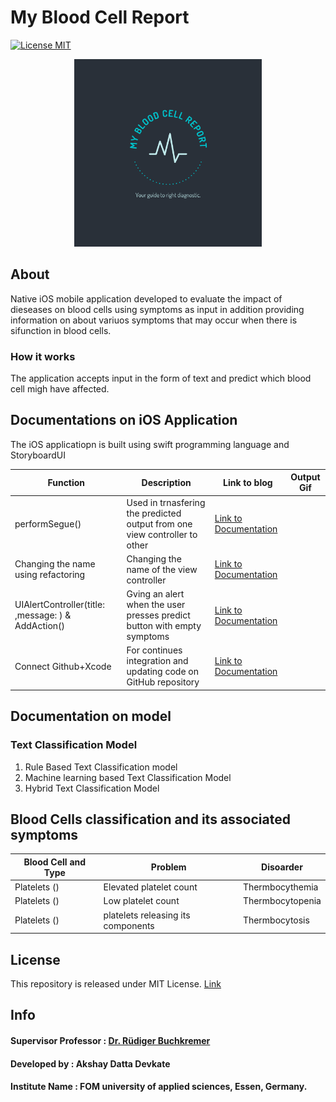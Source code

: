 # My Blood Cell Report 
[![License MIT](https://img.shields.io/badge/contributions-welcome-brightgreen.svg?style=flat)](https://github.com/dwyl/esta/issues)




<p align="center">
  <img width="300" height="300" src="https://github.com/AkshayDevkate/CoreML/blob/main/Final/Final/Assets.xcassets/App%20icon.imageset/applogo.png">
</p>



## About
Native iOS mobile application developed to evaluate the impact of dieseases on blood cells using symptoms as input in addition providing information on about variuos symptoms that may occur when there is sifunction in blood cells.

### How it works 
The application accepts input in the form of text and predict which blood cell migh have affected.

## Documentations on iOS Application

The iOS applicatiopn is built using swift programming language and StoryboardUI 

| Function | Description | Link to blog | Output Gif|
|-|-|-|-|
| performSegue() | Used in trnasfering the predicted output from one view controller to other | [Link to Documentation](https://medium.com/nerd-for-tech/transfer-data-between-the-viewcontroller-in-uikit-basic-step-by-step-guide-cc53368b852d) | |
| Changing the name using refactoring  | Changing the name of the view controller |  [Link to Documentation](https://medium.com/codex/change-name-of-viewcontroller-in-storyboardui-d5c1acd22335)| |
| UIAlertController(title: ,message: ) & AddAction() | Gving an alert when the user presses predict button with empty symptoms | [Link to Documentation](https://akshaydevkate.medium.com/how-to-create-uialert-in-storyboard-ui-xcode-a021756db086)  | |
| Connect Github+Xcode | For continues integration and updating code on GitHub repository| [Link to Documentation](https://akshaydevkate.medium.com/how-to-connect-github-and-xcode-499134c62eac)||

## Documentation on model

### Text Classification Model
1. Rule Based Text Classification model
2. Machine learning based Text Classification Model
3. Hybrid Text Classification Model


## Blood Cells classification and its associated symptoms 

| Blood Cell and Type | Problem | Disoarder |
|-|-|-|
| Platelets () | Elevated platelet count | Thermbocythemia |
| Platelets () | Low platelet count | Thermbocytopenia |
| Platelets () | platelets releasing its components | Thermbocytosis |

## License 
This repository is released under MIT License. [Link](https://github.com/AkshayDevkate/CoreML/blob/main/LICENSE)

## Info

#### Supervisor Professor : [Dr. Rüdiger Buchkremer](https://github.com/buchkremer) 
#### Developed by : Akshay Datta Devkate 
#### Institute Name : FOM university of applied sciences, Essen, Germany.






